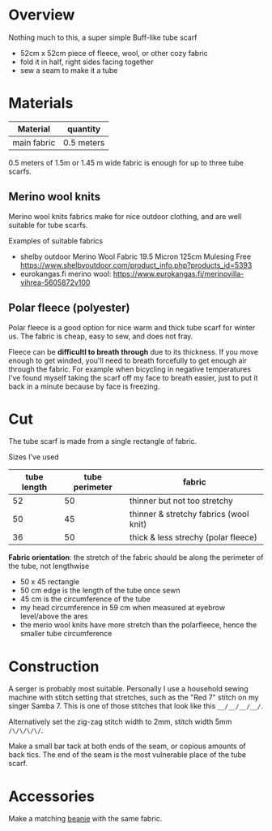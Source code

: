 # Overview

Nothing much to this, a super simple Buff-like tube scarf

- 52cm x 52cm piece of fleece, wool,  or other cozy fabric
- fold it in half, right sides facing together
- sew a seam to make it a tube

# Materials

|Material|quantity|
|---|---|
|main fabric|0.5 meters |
0.5 meters of 1.5m or 1.45 m wide fabric is enough for up to three tube scarfs.
## Merino wool knits


Merino wool knits fabrics make for nice outdoor clothing, and are well suitable for tube scarfs.

Examples of suitable fabrics

- shelby outdoor Merino Wool Fabric 19.5 Micron 125cm Mulesing Free https://www.shelbyoutdoor.com/product_info.php?products_id=5393
- eurokangas.fi merino wool: https://www.eurokangas.fi/merinovilla-vihrea-5605872v100

## Polar fleece (polyester)

Polar fleece is a good option for nice warm and thick tube scarf for winter us. The fabric is cheap, easy to sew, and does not fray.

Fleece can be **difficultl to breath through** due to its thickness. If you move enough to get winded, you'll need to breath forcefully to get enough air through the fabric. For example when bicycling in negative temperatures I've found myself taking the scarf off my face to breath easier, just to put it back in a minute because by face is freezing.




# Cut

The tube scarf is made from a single rectangle of fabric.  

Sizes I've used 

| tube length | tube perimeter | fabric |
| ---- | ---- | ---- |
| 52 | 50 | thinner but not too stretchy |
| 50 | 45 | thinner & stretchy fabrics (wool knit) |
| 36 | 50 | thick & less strechy (polar fleece) |

**Fabric orientation**: the stretch of the fabric should be along the perimeter of the tube, not lengthwise


- 50 x 45 rectangle
- 50 cm edge is the length of the tube once sewn
- 45 cm is the circumference of the tube 
- my head circumference in 59 cm when measured at eyebrow level/above the ares 
- the merio wool knits have more stretch than the polarfleece, hence the smaller tube circumference

# Construction

A serger is probably most suitable. Personally I use a household sewing machine with stitch setting that stretches, such as the "Red 7" stitch on my singer Samba 7. This is one of those stitches that look like this `__/__/__/__/`. 

Alternatively set the zig-zag stitch width to 2mm, stitch width  5mm `/\/\/\/\/`. 

Make a small bar tack at both ends of the seam, or copious amounts of back tics. The end of the seam is the most vulnerable place of the tube scarf.


# Accessories

Make a matching [beanie](../beanie/beanie.md) with the same fabric.